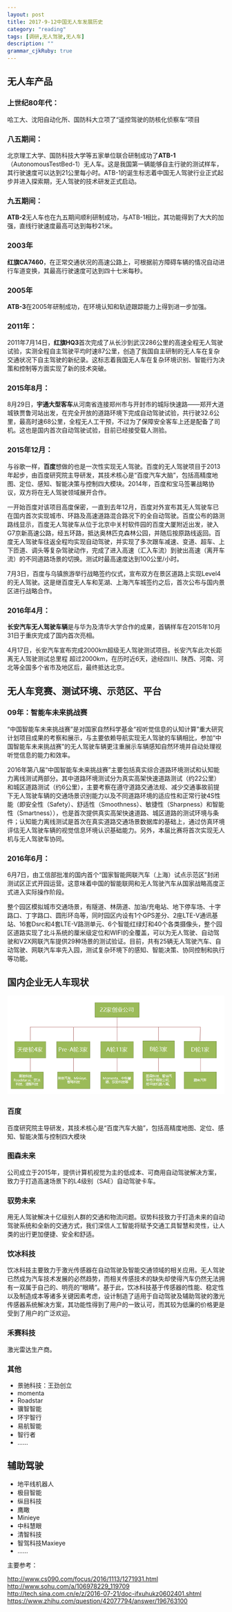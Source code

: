 ```yaml
---
layout: post
title: 2017-9-12中国无人车发展历史 
category: "reading"
tags: [调研,无人驾驶,无人车]
description: ""
grammar_cjkRuby: true
---
```



## 无人车产品

### 上世纪80年代：

哈工大、沈阳自动化所、国防科大立项了“遥控驾驶的防核化侦察车”项目

### 八五期间：

北京理工大学、国防科技大学等五家单位联合研制成功了**ATB-1**（AutonomousTestBed-1）无人车。这是我国第一辆能够自主行驶的测试样车，其行驶速度可以达到21公里每小时。ATB-1的诞生标志着中国无人驾驶行业正式起步并进入探索期，无人驾驶的技术研发正式启动。


### 九五期间：

**ATB-2**无人车也在九五期间顺利研制成功，与ATB-1相比，其功能得到了大大的加强，直线行驶速度最高可达到每秒21米。

### 2003年
**红旗CA7460**，在正常交通状况的高速公路上，可根据前方障碍车辆的情况自动进行车道变换，其最高行驶速度可达到四十七米每秒。

### 2005年

**ATB-3**在2005年研制成功，在环境认知和轨迹跟踪能力上得到进一步加强。

### 2011年：
2011年7月14日，**红旗HQ3**首次完成了从长沙到武汉286公里的高速全程无人驾驶试验，实测全程自主驾驶平均时速87公里，创造了我国自主研制的无人车在复杂交通状况下自主驾驶的新纪录。这标志着我国无人车在复杂环境识别、智能行为决策和控制等方面实现了新的技术突破。

### 2015年8月：
8月29日，**宇通大型客车**从河南省连接郑州市与开封市的城际快速路——郑开大道城铁贾鲁河站出发，在完全开放的道路环境下完成自动驾驶试验，共行驶32.6公里，最高时速68公里，全程无人工干预，不过为了保障安全客车上还是配备了司机。这也是国内首次自动驾驶试验，目前已经接受载人测验。

### 2015年12月：

与谷歌一样，**百度**想做的也是一次性实现无人驾驶。百度的无人驾驶项目于2013年起步，由百度研究院主导研发，其技术核心是“百度汽车大脑”，包括高精度地图、定位、感知、智能决策与控制四大模块。2014年，百度和宝马签署战略协议，双方将在无人驾驶领域展开合作。

一开始百度对该项目高度保密，一直到去年12月，百度对外宣布其无人驾驶车已在国内首次实现城市、环路及高速道路混合路况下的全自动驾驶。百度公布的路测路线显示，百度无人驾驶车从位于北京中关村软件园的百度大厦附近出发，驶入G7京新高速公路，经五环路，抵达奥林匹克森林公园，并随后按原路线返回。百度无人驾驶车往返全程均实现自动驾驶，并实现了多次跟车减速、变道、超车、上下匝道、调头等复杂驾驶动作，完成了进入高速（汇入车流）到驶出高速（离开车流）的不同道路场景的切换。测试时最高速度达到100公里/小时。

7月3日，百度与乌镇旅游举行战略签约仪式，宣布双方在景区道路上实现Level4的无人驾驶。这是继百度无人车和芜湖、上海汽车城签约之后，首次公布与国内景区进行战略合作。

### 2016年4月：
**长安汽车无人驾驶车辆**是与华为及清华大学合作的成果，首辆样车在2015年10月31日于重庆完成了国内首次亮相。

4月17日，长安汽车宣布完成2000km超级无人驾驶测试项目。长安汽车此次长距离无人驾驶测试总里程 超过2000km，在历时近6天，途经四川、陕西、河南、河北等全国多个省市及地区后，最终抵达北京。


## 无人车竞赛、测试环境、示范区、平台

### 09年：智能车未来挑战赛
“中国智能车未来挑战赛”是对国家自然科学基金“视听觉信息的认知计算”重大研究计划项目成果的考察和展示，与主要依赖导航实现无人驾驶的车辆相比，参加“中国智能车未来挑战赛”的无人驾驶车辆更注重展示车辆感知自然环境并自动处理视听觉信息的能力和效率。

2016年第八届“中国智能车未来挑战赛”主要包括真实综合道路环境测试和认知能力离线测试两部分。其中道路环境测试分为真实高架快速道路测试（约22公里）和城区道路测试（约6公里），主要考察在遵守道路交通法规、减少交通事故前提下无人驾驶车辆的交通场景识别能力以及不同道路环境的适应性和正常行驶4S性能（即安全性（Safety）、舒适性（Smoothness）、敏捷性（Sharpness）和智能性（Smartness）），也是首次提供真实高架快速道路、城区道路的测试环境与条件；认知能力离线测试是首次在真实道路交通场景数据库的基础上，通过仿真环境评估无人驾驶车辆的视觉信息环境认识基础能力。另外，本届比赛将首次实现无人机与无人驾驶车协同。

### 2016年6月：
6月7日，由工信部批准的国内首个“国家智能网联汽车（上海）试点示范区”封闭测试区正式开园运营。这意味着中国的智能联网和无人驾驶汽车从国家战略高度正式进入实际操作阶段。

整个园区模拟城市交通场景，有隧道、林荫道、加油/充电站、地下停车场、十字路口、丁字路口、圆形环岛等，同时园区内设有1个GPS差分、2座LTE-V通讯基站、16套Dsrc和4套LTE-V路测单元、6个智能红绿灯和40个各类摄像头，整个园区道路实现了北斗系统的厘米级定位和WIFI的全覆盖，可以为无人驾驶、自动驾驶和V2X网联汽车提供29种场景的测试验证。目前，共有25辆无人驾驶汽车、自动驾驶、网联汽车率先入园，测试复杂环境下的感知、智能决策、协同控制和执行等功能。

## 国内企业无人车现状

![enter description here][1]

### 百度
百度研究院主导研发，其技术核心是“百度汽车大脑”，包括高精度地图、定位、感知、智能决策与控制四大模块


### 图森未来
公司成立于2015年，提供计算机视觉为主的低成本、可商用自动驾驶解决方案，致力于打造高速场景下的L4级别（SAE）自动驾驶卡车。

### 驭势未来
用无人驾驶解决十亿级别人群的交通和物流问题。驭势科技致力于打造未来的自动驾驶系统和全新的交通方式，我们深信人工智能将赋予交通工具智慧和灵性，让人类的出行更加便捷、安全和舒适。


### 饮冰科技
饮冰科技主要致力于激光传感器在自动驾驶及智能交通领域的相关应用。无人驾驶已然成为汽车技术发展的必然趋势，而相关传感技术的缺失却使得汽车仍然无法拥有一双属于自己的、明亮的“眼睛”。基于此，饮冰科技基于传感器的性能、稳定性以及制造成本等诸多关键因素考虑，设计制造了适用于自动驾驶及辅助驾驶的激光传感器系统解决方案，其功能性得到了用户的一致认可，而其较为低廉的价格更是受到了用户的广泛欢迎。


### 禾赛科技
激光雷达生产商。

### 其他
- 景驰科技：王劲创立
- momenta
- Roadstar
- 骥智智能
- 环宇智行
- 易航智能
- 智行者
- ……

## 辅助驾驶
- 地平线机器人
- 极目智能
- 纵目科技
- 鹰瞰
- Minieye
- 中科慧眼
- 清智科技
- 智驾科技Maxieye
- ……




主要参考：

http://www.cs090.com/focus/2016/1113/1271931.html
http://www.sohu.com/a/106978229_119709
http://tech.sina.com.cn/e/z/2016-07-21/doc-ifxuhukz0602401.shtml
https://www.zhihu.com/question/42077794/answer/196763100


  [1]: ./images/1505229001131.jpg